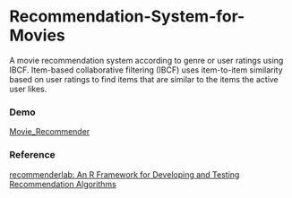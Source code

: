 # Recommendation-System-for-Movies

A movie recommendation system according to genre or user ratings using IBCF. Item-based collaborative filtering (IBCF) uses item-to-item similarity based on user ratings to find items that are similar to the items the active user likes.

### Demo
[Movie_Recommender](https://xiongjiedai.shinyapps.io/movierecommender/)

### Reference
[recommenderlab: An R Framework for Developing
and Testing Recommendation Algorithms](https://cran.r-project.org/web/packages/recommenderlab/vignettes/recommenderlab.pdf)
